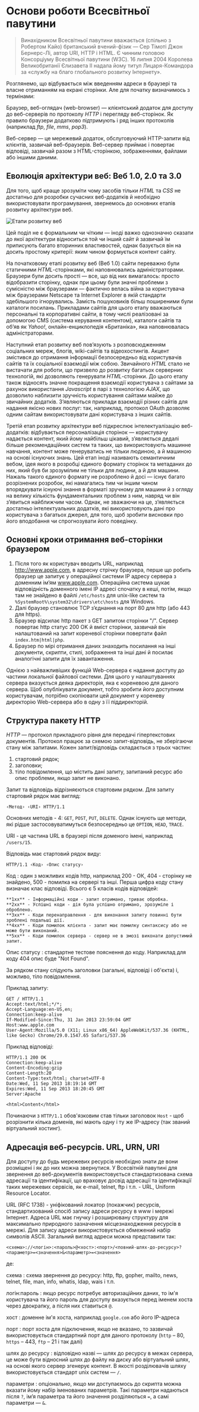 
Основи роботи Всесвітньої павутини
=====

> Винахідником Всесвітньої павутини вважається (спільно з Робертом Кайо)
> британський вчений-фізик — Сер Тімоті Джон Бернерс-Лі, автор URI, HTTP
> і HTML. Є чинним головою Консорціуму Всесвітньої павутини (W3C). 16
> липня 2004 Королева Великобританії Єлизавета II надала йому титул
> Лицаря-Командора за «службу на благо глобального розвитку Інтернету».

Розглянемо, що відбувається між введенням адреси в браузері та власне отриманням на екрані сторінки. Але для початку визначимось з термінами:

Браузер, веб-оглядач (web-browser) — клієнтський додаток для доступу до веб-серверів по протоколу *HTTP* і перегляду веб-сторінок. Як правило браузери додатково підтримують і ряд інших протоколів (наприклад *ftp*, *file*, *mms*, *pop3*).

Веб-сервер — це мережевий додаток, обслуговуючий HTTP-запити від клієнтів, зазвичай веб-браузерів. Веб-сервер приймає і повертає відповіді, зазвичай разом з HTML-сторінкою, зображеннями, файлами або іншими даними. 

## Еволюція архітектури веб: Веб 1.0, 2.0 та 3.0 ##

Для того, щоб краще зрозуміти чому засобів тільки *HTML* та *CSS* не достатньо для розробки сучасних веб-додатків й необхідно використовувати програмування, звернемось до основних етапів розвитку архітектури веб.

![Етапи розвитку веб](https://raw.githubusercontent.com/sergkh/vntu-web-mblog/lections/img/web-stages.png)

Цей поділ не є формальним чи чітким — іноді важко однозначно сказати до якої архітектури відноситься той чи інший сайт й зазвичай їм приписують багато вторинних властивостей, однак базується він на досить простому критерії: яким чином формується контент сайту.

На початковому етапі розвитку веб (Веб 1.0) сайти переважно були статичними *HTML*-сторінками, які наповнювались адміністраторами. Браузери були досить прості — все, що від них вимагалось: просто відобразити сторінку, однак при цьому були значні проблеми з сумісністю між браузерами — фактично велась війна за користувача між браузерами Netscape та Internet Explorer в якій стандарти здебільшого ігнорувались. Замість пошуковиків більш поширеними були каталоги посилань. Прикладами сайтів для цього етапу вважаються персональні та корпоративні сайти, в тому числі реалізовані за допомогою CMS (система керування контентом), каталоги сайтів та об’яв як *Yahoo!*, онлайн-енциклопедія «Британіка», яка наповнювалась адміністраторами.

Наступний етап розвитку веб пов’язують з розповсюдженням соціальних мереж, блогів, wiki-сайтів та відеохостингів. Акцент змістився до отримання інформації безпосередньо від користувачів сайтів та їх соціальної взаємодії між собою. Звичайного *HTML* стало не вистачати для роботи, що призвело до розвитку багатьох серверних технологій, які дозволяють генерувати *HTML*-сторінки. До цього етапу також відносять значне покращення взаємодії користувача з сайтами за рахунок використання *Javascript* в парі з технологією *AJAX*, що дозволило наблизити зручність користування сайтами майже до звичайних додатків. З’являються приклади взаємодії різних сайтів для надання якісно нових послуг: так, наприклад, протокол OAuth дозволяє одним сайтам використовувати дані користувача з інших сайтів. 

Третій етап розвитку архітектури веб підкреслює інтелектуалізацію веб-додатків: відбувається персоналізація сторінок — користувачу надається контент, який йому найбільш цікавий, з’являється дедалі більше рекомендаційних систем та таких, що використовують машинне навчання, контент може генеруватись не тільки людиною, а й машиною на основі існуючих знань. Цей етап іноді називають семантичним вебом, ідея якого в розробці єдиного формату сторінок та метаданих до них, який був би зрозумілим не тільки для людини, а й для машини. Нажаль такого єдиного формату не розроблено й досі — існує багато розрізнених розробок, які намагались тим чи іншим чином впорядкувати існуючі знання в форматі зручному для машини й з огляду на велику кількість фундаментальних проблем з ним, навряд чи він з’явиться найближчим часом. Однак, не зважаючи на це, з’являється достатньо інтелектуальних додатків, які використовують дані про користувача з багатьох джерел, для того, щоб зробити висновки про його вподобання чи спрогнозувати його поведінку.

Основні кроки отримання веб-сторінки браузером
-----

1. Після того як користувач вводить URL, наприклад http://www.apple.com, в адресну стрічку браузера, перше що робить браузер це запитує у операційної системи IP адресу сервера з доменним ім’ям www.apple.com. Операційна система шукає відповідність доменного імені IP адресі спочатку в кеші, потім, якщо там не знайдено в файлі `/etc/hosts` для unix-like систем та `%SystemRoot%\system32\drivers\etc\hosts` для Windows. 
2. Далі браузер становлює TCP з’єднання на порт 80 для http (або 443 для https).
3. Браузер відсилає http пакет з GET запитом сторінки "/". Сервер повертає http статус 200 OK й вміст сторінки, зазвичай він налаштований на запит кореневої сторінки повертати файл `index.htm|html|php`.
4. Браузер по мірі отримання даних знаходить посилання на інші документи, скрипти, стилі, зображення та інші дані й посилає аналогічні запити для їх завантаження.

Однією з найважливіших функцій Web-сервера є надання доступу до частини локальної файлової системи. Для цього у налаштуваннях сервера вказується деяка директорія, яка є кореневою для даного сервера. Щоб опублікувати документ, тобто зробити його доступним користувачам, потрібно скопіювати цей документ у кореневу директорію Web-сервера або в одну з її піддиректорій. 

Структура пакету HTTP
-----

*HTTP* — протокол прикладного рівня для передачі гіпертекстових документів. Протокол працює за схемою запит-відповідь, не зберігаючи стану між запитами. Кожен запит/відповідь складається з трьох частин:

1. стартовий рядок;
2. заголовки;
3. тіло повідомлення, що містить дані запиту, запитаний ресурс або опис проблеми, якщо запит не виконано.

Запит та відповідь відрізняєються стартовим рядком. Для запиту стартовий рядок має вигляд:

    ‹Метод› ‹URI› HTTP/1.1

Основних методів - 4: `GET`, `POST`, `PUT`, `DELETE`. Однак існують ще методи, які рідше застосовуватимуться безпосередньо це `OPTION`, `HEAD`, `TRACE`. 

URI - це частина URL в браузері після доменого імені, наприклад `/users/15`.

Відповідь має стартовий рядок виду:

    HTTP/1.1 ‹Код› ‹Опис статусу› 
   
Код
: один з можливих кодів http, наприклад 200 - ОК, 404 - сторінку не знайдено, 500 - помилка на сервері та інші. Перша цифра коду стану визначає клас відповіді. Всього є 5 класів кодів відповідей:

    **1xx** - Інформаційні коди - запит отримано, триває обробка.  
    **2xx** - Успішні коди - дія була успішно отримано, зрозуміле і оброблено.  
    **3xx** - Коди перенаправлення - для виконання запиту повинні бути зроблені подальші дії.  
    **4xx** - Коди помилок клієнта - запит має помилку синтаксису або не може бути виконаний.  
    **5xx** - Коди помилок сервера - сервер не в змозі виконати допустимий запит.  

Опис статусу
: стандартне тестове пояснення до коду. Наприклад для коду 404 опис буде "Not Found". 

За рядком стану слідують заголовки (загальні, відповіді і об'єкта) і, можливо, тіло повідомлення.

Приклад запиту:

    GET / HTTP/1.1
    Accept:text/html;*/*;
    Accept-Language:en-US,en;
    Connection:keep-alive
    If-Modified-Since:Thu, 31 Jan 2013 23:59:04 GMT
    Host:www.apple.com
    User-Agent:Mozilla/5.0 (X11; Linux x86_64) AppleWebKit/537.36 (KHTML, like Gecko) Chrome/29.0.1547.65 Safari/537.36

Приклад відповіді:

    HTTP/1.1 200 OK
    Connection:keep-alive
    Content-Encoding:gzip
    Content-Length:20
    Content-Type:text/html; charset=UTF-8
    Date:Wed, 11 Sep 2013 18:19:14 GMT
    Expires:Wed, 11 Sep 2013 18:20:45 GMT
    Server:Apache
    
    <html>Content</html>

Починаючи з `HTTP/1.1` обов'язковим став тільки заголовок `Host` - щоб розрізнити кілька доменів, які мають одну і ту же IP-адресу (так званий віртуальний хостинг).

Адресація веб-ресурсів. URL, URN, URI
-----

Для доступу до будь мережевих ресурсів необхідно знати де вони розміщені і як до них можна звернутися. У Всесвітній павутині для звернення до веб-документів використовується стандартизована схема адресації та ідентифікації, що враховує досвід адресації та ідентифікації таких мережевих сервісів, як e-mail, telnet, ftp і т.п. - URL, Uniform Resource Locator.

URL (RFC 1738) - уніфікований локатор (покажчик) ресурсів, стандартизований спосіб запису адреси ресурсу в www і мережі Інтернет. Адреса URL має гнучку і розширювану структуру для максимально природного зазначення місцезнаходження ресурсів в мережі. Для запису адреси використовується обмежений набір символів ASCII. Загальний вигляд адреси можна представити так:

    <схема>://<логін>:<пароль>@<хост>:<порт>/<повний-шлях-до-ресурсу>?<параметр>=<значення>&<параметр>=<значення>

де:

схема
: схема звернення до ресурсу: http, ftp, gopher, mailto, news, telnet, file, man, info, whatis, ldap, wais і т.п.

логін:пароль
: якщо ресурс потребує авторизаційних даних, то ім'я користувача та його пароль для доступу вказується перед іменем хоста через двокрапку, а після них ставиться `@`. 

хост
: доменне ім'я хоста, наприклад `google.com` або його IP-адреса

порт
: порт хоста для підключення, якщо не вказано, то зазвичай використовується стандартний порт для даного протоколу (`http` – 80, `https` – 443, `ftp` – 21 і так далі)

шлях до ресурсу
: відповідно назві — шлях до ресурсу в межах сервера, це може бути відносний шлях до файлу на диску або віртуальний шлях, на основі якого сервер згенерує контент. В якості розділювачів шляху використовується стандарт unix систем — `/`.

параметри
: опціонально, якщо ми доступаємось до скрипта можна вказати йому набір іменованих параметрів. Такі параметри надаються після `?`, ім’я параметра та його значення розділяються `=`, а самі параметри — `&`.
